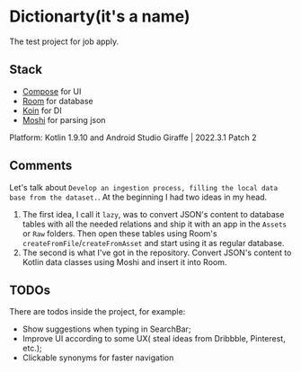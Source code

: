 # Dictionarty(it's a name)
The test project for job apply.

## Stack
- [Compose](https://developer.android.com/jetpack/compose) for UI
- [Room](https://developer.android.com/training/data-storage/room) for database
- [Koin](https://github.com/InsertKoinIO/koin) for DI
- [Moshi](https://github.com/square/moshi) for parsing json

Platform: Kotlin 1.9.10 and Android Studio Giraffe | 2022.3.1 Patch 2

## Comments
Let's talk about `Develop an ingestion process, filling the local data base from the dataset.`. At the beginning I had two ideas in my head. 
1. The first idea, I call it `lazy`, was to convert JSON's content to database tables with all the needed relations and ship it with an app in the `Assets` or `Raw` folders. Then open these tables using Room's `createFromFile`/`createFromAsset` and start using it as regular database.
2. The second is what I've got in the repository. Convert JSON's content to Kotlin data classes using Moshi and insert it into Room.

## TODOs
There are todos inside the project, for example:
- Show suggestions when typing in SearchBar;
- Improve UI according to some UX( steal ideas from Dribbble, Pinterest, etc.);
- Clickable synonyms for faster navigation
